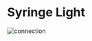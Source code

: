 # Syringe Light
![connection](https://github.com/lqiuuu/syringe-light/images/main/breadboard-connection.png?raw=true)
